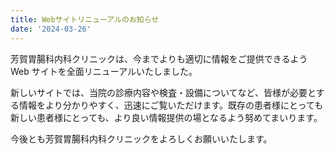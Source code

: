 ```yaml
---
title: Webサイトリニューアルのお知らせ
date: '2024-03-26'
---
```


芳賀胃腸科内科クリニックは、今までよりも適切に情報をご提供できるよう Web サイトを全面リニューアルいたしました。

新しいサイトでは、当院の診療内容や検査・設備についてなど、皆様が必要とする情報をより分かりやすく、迅速にご覧いただけます。既存の患者様にとっても新しい患者様にとっても、より良い情報提供の場となるよう努めてまいります。

今後とも芳賀胃腸科内科クリニックをよろしくお願いいたします。
